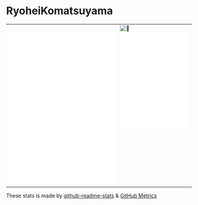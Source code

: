 # RyoheiKomatsuyama

<table width="100%" border=0 frame="void">
  <tr valign="top">
    <td width="60%">
      <img width="100%" alt="🦑" src="/general.svg" />
    </td>
    <td width="40%">
<!--       <img
        width="100%"
        src="https://github-readme-stats.vercel.app/api/top-langs/?username=kmtym1998&count_private=true&show_icons=true&theme=vue"
        alt="🦑"
      /> -->
      <img
        width="100%"
        src="https://github-readme-stats.vercel.app/api?username=kmtym1998&count_private=true&show_icons=true&theme=vue"
        alt="🦑"
      />
      <img alt="🦑" src="/metrics.plugin.notable.svg" width="100%" height="auto" />
      <img alt="🦑" src="/metrics.plugin.repositories.svg" width="100%" height="auto" />
      <img alt="🦑" src="/metrics.plugin.reactions.svg" width="100%" height="auto" />
      <img alt="🦑" src="/achievements.svg" width="100%" />
    </td>
  </tr>
</table>

<!-- [![ReadMe Card](https://github-readme-stats.vercel.app/api/pin/?username=kmtym1998&repo=do-do-do&theme=vue)](https://github.com/anuraghazra/github-readme-stats) -->

These stats is made by [github-readme-stats](https://github.com/anuraghazra/github-readme-stats) & [GitHub Metrics](https://github.com/lowlighter/metrics)
